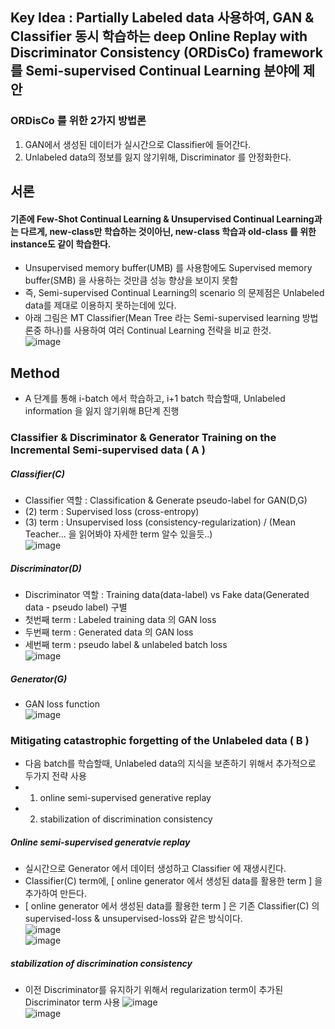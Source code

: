 ## Key Idea : Partially Labeled data 사용하여, GAN & Classifier 동시 학습하는 deep Online Replay with Discriminator Consistency (ORDisCo) framework를 Semi-supervised Continual Learning 분야에 제안
### ORDisCo 를 위한 2가지 방법론
1. GAN에서 생성된 데이터가 실시간으로 Classifier에 들어간다.
2. Unlabeled data의 정보를 잃지 않기위해, Discriminator 를 안정화한다.

## 서론
#### 기존에 Few-Shot Continual Learning & Unsupervised Continual Learning과는 다르게, new-class만 학습하는 것이아닌, new-class 학습과 old-class 를 위한 instance도 같이 학습한다.
- Unsupervised memory buffer(UMB) 를 사용함에도 Supervised memory buffer(SMB) 을 사용하는 것만큼 성능 향상을 보이지 못함
- 즉, Semi-supervised Continual Learning의 scenario 의 문제점은 Unlabeled data를 제대로 이용하지 못하는데에 있다.
- 아래 그림은 MT Classifier(Mean Tree 라는 Semi-supervised learning 방법론중 하나)를 사용하여 여러 Continual Learning 전략을 비교 한것. </br>
![image](https://user-images.githubusercontent.com/98244339/169953153-c0db46de-a13e-4896-8c4d-6cad0bfcfd50.png)

## Method
- A 단계를 통해 i-batch 에서 학습하고, i+1 batch 학습할때, Unlabeled information 을 잃지 않기위해 B단계 진행 
### Classifier & Discriminator & Generator Training on the Incremental Semi-supervised data ( A )
##### Classifier(C)
- Classifier 역할 : Classification & Generate pseudo-label for GAN(D,G) </br>
- (2) term : Supervised loss (cross-entropy)
- (3) term : Unsupervised loss (consistency-regularization) / (Mean Teacher... 을 읽어봐야 자세한 term 알수 있을듯..) </br>
![image](https://user-images.githubusercontent.com/98244339/169957057-f6b6c6e2-0250-4bb9-b78d-8eb15ff17e54.png)

##### Discriminator(D)
- Discriminator 역할 : Training data(data-label) vs Fake data(Generated data - pseudo label) 구별
- 첫번째 term : Labeled training data 의 GAN loss
- 두번째 term : Generated data 의 GAN loss
- 세번째 term : pseudo label & unlabeled batch loss</br>
![image](https://user-images.githubusercontent.com/98244339/169957905-481df3d0-e872-4ed2-9026-5608801d30b0.png)

##### Generator(G)
- GAN loss function</br>
![image](https://user-images.githubusercontent.com/98244339/169957994-be16f6bc-fee9-4bbf-9dac-b0b555536b0d.png)


### Mitigating catastrophic forgetting of the Unlabeled data ( B )
- 다음 batch를 학습할때, Unlabeled data의 지식을 보존하기 위해서 추가적으로 두가지 전략 사용 
- 1. online semi-supervised generative replay 
- 2. stabilization of discrimination consistency

##### Online semi-supervised generatvie replay
- 실시간으로 Generator 에서 데이터 생성하고 Classifier 에 재생시킨다.
- Classifier(C) term에, [ online generator 에서 생성된 data를 활용한 term ] 을 추가하여 만든다.
- [ online generator 에서 생성된 data를 활용한 term ] 은 기존 Classifier(C) 의 supervised-loss & unsupervised-loss와 같은 방식이다. </br>
![image](https://user-images.githubusercontent.com/98244339/169961539-f461bc54-0426-4c16-8062-1955231f5187.png)</br>
![image](https://user-images.githubusercontent.com/98244339/169961576-f28fb3f6-57bd-421e-bf39-c1cc7a7c59a3.png)</br>


##### stabilization of discrimination consistency
- 이전 Discriminator를 유지하기 위해서 regularization term이 추가된 Discriminator term 사용
![image](https://user-images.githubusercontent.com/98244339/169962696-435e0744-5eea-4e45-8de2-b3df9bfe08be.png)</br>
![image](https://user-images.githubusercontent.com/98244339/169962727-f0e9e53f-cba0-478d-8778-b253365dd398.png)</br>



